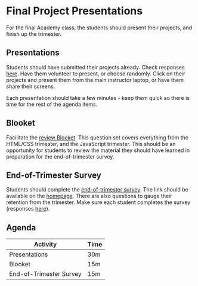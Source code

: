 # Final Project Presentations
For the final Academy class, the students should present their projects, and finish up the trimester.

## Presentations
Students should have submitted their projects already. Check responses [here](https://forms.office.com/Pages/DesignPageV2.aspx?subpage=design&FormId=iNuljKul90il4EzlCTX4B33juYEmlJlJpIkctSGCv9RUMDZOOFZYN1IxVkwzUDVXWjVTQkZCRTgzTy4u). Have them volunteer to present, or choose randomly. Click on their projects and present them from the main instructor laptop, or have them share their screens.

Each presentation should take a few minutes - keep them quick so there is time for the rest of the agenda items.

## Blooket
Facilitate the [review Blooket](https://dashboard.blooket.com/set/64540fa3134520b655ddc7b3). This question set covers everything from the HTML/CSS trimester, and the JavaScript trimester. This should be an opportunity for students to review the material they should have learned in preparation for the end-of-trimester survey.

## End-of-Trimester Survey
Students should complete the [end-of-trimester survey](https://forms.gle/fw8vzhZjbDPf4y1x6). The link should be available on the [homepage](../BOOKREADME.md). There are also questions to gauge their retention from the trimester. Make sure each student completes the survey (responses [here](https://docs.google.com/spreadsheets/d/1dhYvNq2cUsy9OBBgR3j7-gcHSRbJO3G-cgBQ_3BB4i8/edit?usp=sharing)).

## Agenda

| Activity | Time |
|-|-|
| Presentations | 30m |
| Blooket | 15m |
| End-of-Trimester Survey | 15m |
